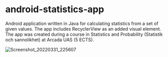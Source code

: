 # android-statistics-app
Android application written in Java for calculating statistics from a set of given values. The app includes RecyclerView as an added visual element. The app was created during a course in Statistics and Probability (Statistik och sannolikhet) at Arcada UAS (5 ECTS). 

![Screenshot_20220331_225607](https://user-images.githubusercontent.com/5682399/161139447-75b15676-19f9-4ea3-a992-4289929fee43.png)

